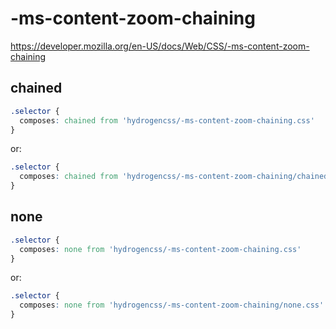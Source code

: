 # -ms-content-zoom-chaining

https://developer.mozilla.org/en-US/docs/Web/CSS/-ms-content-zoom-chaining

## chained
```css
.selector {
  composes: chained from 'hydrogencss/-ms-content-zoom-chaining.css'
}
```

or:
```css
.selector {
  composes: chained from 'hydrogencss/-ms-content-zoom-chaining/chained.css'
}
```

## none
```css
.selector {
  composes: none from 'hydrogencss/-ms-content-zoom-chaining.css'
}
```

or:
```css
.selector {
  composes: none from 'hydrogencss/-ms-content-zoom-chaining/none.css'
}
```

